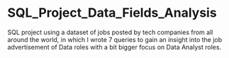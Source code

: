 # SQL_Project_Data_Fields_Analysis
SQL project using a dataset of jobs posted by tech companies from all around the world, in which I wrote 7 queries to gain an insight into the job advertisement of Data roles with a bit bigger focus on Data Analyst roles.

